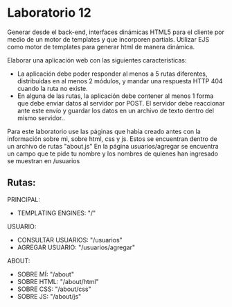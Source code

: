 # Laboratorio 12

Generar desde el back-end, interfaces dinámicas HTML5 para el cliente por medio de un motor de templates y que incorporen partials.
Utilizar EJS como motor de templates para generar html de manera dinámica. 

Elaborar una aplicación web con las siguientes características:
- La aplicación debe poder responder al menos a 5 rutas diferentes, distribuidas en al menos 2 módulos, y mandar una respuesta HTTP 404 cuando la ruta no existe.
- En alguna de las rutas, la aplicación debe contener al menos 1 forma que debe enviar datos al servidor por POST. El servidor debe reaccionar ante este envío y guardar los datos en un archivo de texto dentro del mismo servidor..

Para este laboratorio use las páginas que había creado antes con la información sobre mi, sobre html, css y js. Estos se encuentran dentro de un archivo de rutas "about.js"
En la página usuarios/agregar se encuentra un campo que te pide tu nombre y los nombres de quienes han ingresado se muestran en /usuarios

## Rutas:
PRINCIPAL: 
- TEMPLATING ENGINES: "/"

USUARIO:
- CONSULTAR USUARIOS: "/usuarios"
- AGREGAR USUARIO: "/usuarios/agregar"

ABOUT:
- SOBRE MÍ: "/about"
- SOBRE HTML: "/about/html"
- SOBRE CSS: "/about/css"
- SOBRE JS: "/about/js"
